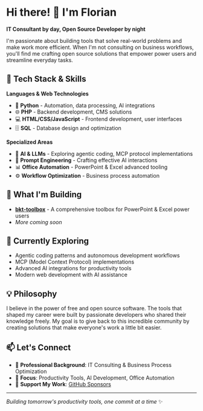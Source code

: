# Hi there! 👋 I'm Florian

**IT Consultant by day, Open Source Developer by night**

I'm passionate about building tools that solve real-world problems and make work more efficient. When I'm not consulting on business workflows, you'll find me crafting open source solutions that empower power users and streamline everyday tasks.

## 🔧 Tech Stack & Skills

**Languages & Web Technologies**
- 🐍 **Python** - Automation, data processing, AI integrations
- 🌐 **PHP** - Backend development, CMS solutions
- 💻 **HTML/CSS/JavaScript** - Frontend development, user interfaces
- 🗄️ **SQL** - Database design and optimization

**Specialized Areas**
- 🤖 **AI & LLMs** - Exploring agentic coding, MCP protocol implementations
- 🎯 **Prompt Engineering** - Crafting effective AI interactions
- 📊 **Office Automation** - PowerPoint & Excel advanced tooling
- ⚙️ **Workflow Optimization** - Business process automation

## 🚀 What I'm Building

- **[bkt-toolbox](https://github.com/pyro-team/bkt-toolbox)** - A comprehensive toolbox for PowerPoint & Excel power users
- *More coming soon*

## 🌱 Currently Exploring

- Agentic coding patterns and autonomous development workflows
- MCP (Model Context Protocol) implementations
- Advanced AI integrations for productivity tools
- Modern web development with AI assistance

## 💡 Philosophy

I believe in the power of free and open source software. The tools that shaped my career were built by passionate developers who shared their knowledge freely. My goal is to give back to this incredible community by creating solutions that make everyone's work a little bit easier.

## 📫 Let's Connect

- 💼 **Professional Background**: IT Consulting & Business Process Optimization
- 🎯 **Focus**: Productivity Tools, AI Development, Office Automation
- 💖 **Support My Work**: [GitHub Sponsors](https://github.com/sponsors/mrflory)

---

*Building tomorrow's productivity tools, one commit at a time* ✨

<!--
**mrflory/mrflory** is a ✨ _special_ ✨ repository because its `README.md` (this file) appears on your GitHub profile.

Here are some ideas to get you started:

- 🔭 I’m currently working on ...
- 🌱 I’m currently learning ...
- 👯 I’m looking to collaborate on ...
- 🤔 I’m looking for help with ...
- 💬 Ask me about ...
- 📫 How to reach me: ...
- 😄 Pronouns: ...
- ⚡ Fun fact: ...
-->
